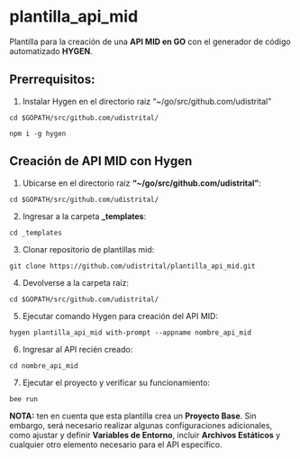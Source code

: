 # plantilla_api_mid
Plantilla para la creación de una **API MID en GO** con el generador de código automatizado **HYGEN**.

## Prerrequisitos:

1.	Instalar Hygen en el directorio raiz “~/go/src/github.com/udistrital”
```shell
cd $GOPATH/src/github.com/udistrital/
```
```shell
npm i -g hygen
```

## Creación de API MID con Hygen

1.	Ubicarse en el directorio raiz **“~/go/src/github.com/udistrital”**:
```shell
cd $GOPATH/src/github.com/udistrital/
```
2.	Ingresar a la carpeta **_templates**:
```shell
cd _templates
```
3.	Clonar repositorio de plantillas mid:
```shell
git clone https://github.com/udistrital/plantilla_api_mid.git
```
4.	Devolverse a la carpeta raíz:
```shell
cd $GOPATH/src/github.com/udistrital/
```
5.	Ejecutar comando Hygen para creación del API MID:
```shell
hygen plantilla_api_mid with-prompt --appname nombre_api_mid
```
6.	Ingresar al API recién creado:
```shell
cd nombre_api_mid
```
7.	Ejecutar el proyecto y verificar su funcionamiento:
```shell
bee run
```

**NOTA:** ten en cuenta que esta plantilla crea un **Proyecto Base**. Sin embargo, será necesario realizar algunas configuraciones adicionales, como ajustar y definir **Variables de Entorno**, incluir **Archivos Estáticos** y cualquier otro elemento necesario para el API específico.